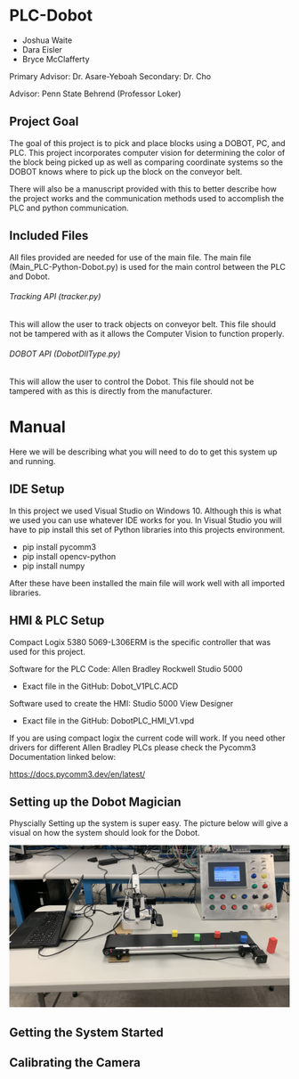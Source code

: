 # PLC-Dobot

- Joshua Waite
- Dara Eisler
- Bryce McClafferty

Primary Advisor: Dr. Asare-Yeboah
Secondary: Dr. Cho

Advisor: Penn State Behrend (Professor Loker)

## Project Goal

The goal of this project is to pick and place blocks using a DOBOT, PC, and PLC. This project incorporates computer vision for determining the color of the block being picked up as well as comparing coordinate systems so the DOBOT knows where to pick up the block on the conveyor belt. 

There will also be a manuscript provided with this to better describe how the project works and the communication methods used to accomplish the PLC and python communication.

## Included Files

All files provided are needed for use of the main file. The main file (Main_PLC-Python-Dobot.py) is used for the main control between the PLC and Dobot.

###### Tracking API (tracker.py)

This will allow the user to track objects on conveyor belt. This file should not be tampered with as it allows the Computer Vision to function properly.

###### DOBOT API (DobotDllType.py)

This will allow the user to control the Dobot. This file should not be tampered with as this is directly from the manufacturer.

# Manual

Here we will be describing what you will need to do to get this system up and running.

## IDE Setup

In this project we used Visual Studio on Windows 10. Although this is what we used you can use whatever IDE works for you. In Visual Studio you will have to pip install this set of Python libraries into this projects environment. 

- pip install pycomm3
- pip install opencv-python
- pip install numpy

After these have been installed the main file will work well with all imported libraries.

## HMI & PLC Setup

Compact Logix 5380 5069-L306ERM is the specific controller that was used for this project. 

Software for the PLC Code: Allen Bradley Rockwell Studio 5000
  - Exact file in the GitHub: Dobot_V1PLC.ACD

Software used to create the HMI: Studio 5000 View Designer
  - Exact file in the GitHub: DobotPLC_HMI_V1.vpd

If you are using compact logix the current code will work. If you need other drivers for different Allen Bradley PLCs please check the Pycomm3 Documentation linked below:

https://docs.pycomm3.dev/en/latest/

## Setting up the Dobot Magician

Physcially Setting up the system is super easy. The picture below will give a visual on how the system should look for the Dobot.

![Dobot Setup](/Images/Dobot_Setup.png)

## Getting the System Started

## Calibrating the Camera
